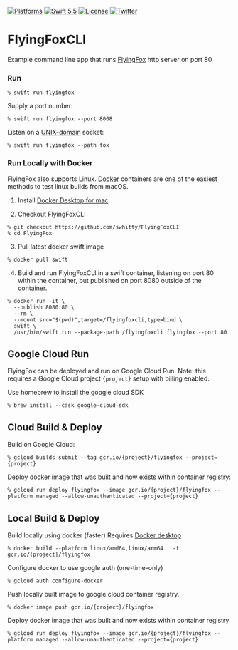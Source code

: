 [![Platforms](https://img.shields.io/badge/platforms-Mac%20|%20Linux%20|%20Windows-lightgray.svg)](https://github.com/swhitty/FlyingFoxCLI/blob/main/Package.swift)
[![Swift 5.5](https://img.shields.io/badge/swift-5.5-red.svg?style=flat)](https://developer.apple.com/swift)
[![License](https://img.shields.io/badge/license-MIT-lightgrey.svg)](https://opensource.org/licenses/MIT)
[![Twitter](https://img.shields.io/badge/twitter-@simonwhitty-blue.svg)](http://twitter.com/simonwhitty)

# FlyingFoxCLI

Example command line app that runs [FlyingFox](https://github.com/swhitty/FlyingFox) http server on port 80

### Run

```
% swift run flyingfox
```

Supply a port number:
```
% swift run flyingfox --port 8008
```

Listen on a [UNIX-domain](https://www.freebsd.org/cgi/man.cgi?query=unix) socket:
```
% swift run flyingfox --path fox
```

### Run Locally with Docker

FlyingFox also supports Linux. [Docker](https://en.wikipedia.org/wiki/Docker_(software)) containers are one of the easiest methods to test linux builds from macOS.

1. Install [Docker Desktop for mac](https://hub.docker.com/editions/community/docker-ce-desktop-mac)

2. Checkout FlyingFoxCLI
```
% git checkout https://github.com/swhitty/FlyingFoxCLI
% cd FlyingFox
```

3. Pull latest docker swift image
```
% docker pull swift
```

4. Build and run FlyingFoxCLI in a swift container, listening on port 80 within the container, but published on port 8080 outside of the container.
```
% docker run -it \
  --publish 8080:80 \
  --rm \
  --mount src="$(pwd)",target=/flyingfoxcli,type=bind \
  swift \
  /usr/bin/swift run --package-path /flyingfoxcli flyingfox --port 80
```

## Google Cloud Run
FlyingFox can be deployed and run on Google Cloud Run.  Note: this requires a Google Cloud project `{project}` setup with billing enabled.

Use homebrew to install the google cloud SDK

```shell
% brew install --cask google-cloud-sdk
```

## Cloud Build & Deploy

Build on Google Cloud:

```shell
% gcloud builds submit --tag gcr.io/{project}/flyingfox --project={project}
```

Deploy docker image that was built and now exists within container registry:

```shell
% gcloud run deploy flyingfox --image gcr.io/{project}/flyingfox --platform managed --allow-unauthenticated --project={project}
```

## Local Build & Deploy

Build locally using docker (faster) Requires [Docker desktop](https://www.docker.com/products/docker-desktop)

```shell
% docker build --platform linux/amd64,linux/arm64 . -t gcr.io/{project}/flyingfox
```

Configure docker to use google auth (one-time-only)

```shell
% gcloud auth configure-docker
```

Push locally built image to google cloud container registry.

```shell
% docker image push gcr.io/{project}/flyingfox
```

Deploy docker image that was built and now exists within container registry

```console
% gcloud run deploy flyingfox --image gcr.io/{project}/flyingfox --platform managed --allow-unauthenticated --project={project}
```

